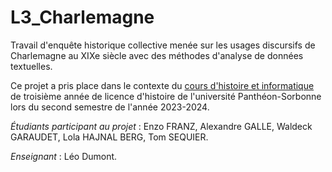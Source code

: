 # L3_Charlemagne

Travail d'enquête historique collective menée sur les usages discursifs de Charlemagne au XIXe siècle avec des méthodes d'analyse de données textuelles.

Ce projet a pris place dans le contexte du [cours d'histoire et informatique](https://formations.pantheonsorbonne.fr/fr/catalogue-des-formations/licence-L/licence-histoire-KBTGNAF1/licence-histoire-KBTGZNNY/ue-complementaire-KBTH0PK3/choix-1-sources-et-methodes-KBTGYLQO/histoire-et-informatiques-KBTGYMH3.html) de troisième année de licence d'histoire de l'université Panthéon-Sorbonne lors du second semestre de l'année 2023-2024.

_Étudiants participant au projet_ : Enzo FRANZ, Alexandre GALLE, Waldeck GARAUDET, Lola HAJNAL BERG, Tom SEQUIER.

_Enseignant_ : Léo Dumont.
